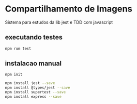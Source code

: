 # Compartilhamento de Imagens

Sistema para estudos da lib jest e TDD com javascript

## executando testes

```bash
npm run test
```

## instalacao manual

```bash
npm init

npm install jest --save
npm install @types/jest --save
npm install supertest --save
npm install express --save
```
